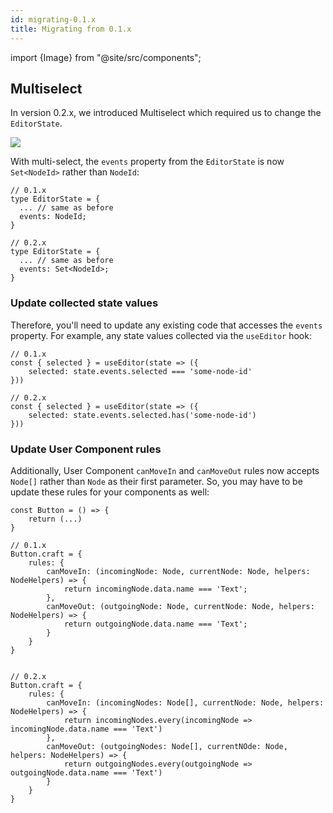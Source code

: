 ```yaml
---
id: migrating-0.1.x
title: Migrating from 0.1.x
---
```


import {Image} from "@site/src/components";

## Multiselect

In version 0.2.x, we introduced Multiselect which required us to change the `EditorState`. 

<Image src="https://user-images.githubusercontent.com/16416929/98432936-cc387980-20fd-11eb-88f7-7b943cf59dcf.gif" />


With multi-select, the `events` property from the `EditorState` is now `Set<NodeId>` rather than `NodeId`:

```tsx
// 0.1.x
type EditorState = {
  ... // same as before
  events: NodeId;
}

// 0.2.x
type EditorState = {
  ... // same as before
  events: Set<NodeId>;
}
```

### Update collected state values
Therefore, you'll need to update any existing code that accesses the `events` property. For example, any state values collected via the `useEditor` hook:
```tsx
// 0.1.x
const { selected } = useEditor(state => ({
    selected: state.events.selected === 'some-node-id'
}))

// 0.2.x
const { selected } = useEditor(state => ({
    selected: state.events.selected.has('some-node-id')
}))
```

### Update User Component rules
Additionally, User Component `canMoveIn` and `canMoveOut` rules now accepts `Node[]` rather than `Node` as their first parameter. So, you may have to be update these rules for your components as well:

```tsx
const Button = () => {
    return (...)
}

// 0.1.x
Button.craft = {
    rules: {
        canMoveIn: (incomingNode: Node, currentNode: Node, helpers: NodeHelpers) => {
            return incomingNode.data.name === 'Text';
        },
        canMoveOut: (outgoingNode: Node, currentNode: Node, helpers: NodeHelpers) => {
            return outgoingNode.data.name === 'Text';
        }
    }
}


// 0.2.x
Button.craft = {
    rules: {
        canMoveIn: (incomingNodes: Node[], currentNode: Node, helpers: NodeHelpers) => {
            return incomingNodes.every(incomingNode => incomingNode.data.name === 'Text')
        },
        canMoveOut: (outgoingNodes: Node[], currentNOde: Node, helpers: NodeHelpers) => {
            return outgoingNodes.every(outgoingNode => outgoingNode.data.name === 'Text')
        }
    }
}
